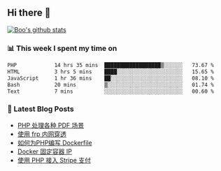 ## Hi there 👋

[![Boo's github stats](https://github-readme-stats.vercel.app/api?username=0xAiKang)](https://github.com/anuraghazra/github-readme-stats)

<!-- [![Most Used Langs](https://github-readme-stats.vercel.app/api/top-langs/?username=0xAiKang)](https://github.com/anuraghazra/github-readme-stats) -->

### 📊 This week I spent my time on
<!--START_SECTION:waka-->

```txt
PHP            14 hrs 35 mins  ██████████████████▒░░░░░░   73.67 %
HTML           3 hrs 5 mins    ████░░░░░░░░░░░░░░░░░░░░░   15.65 %
JavaScript     1 hr 36 mins    ██░░░░░░░░░░░░░░░░░░░░░░░   08.10 %
Bash           20 mins         ▒░░░░░░░░░░░░░░░░░░░░░░░░   01.74 %
Text           7 mins          ░░░░░░░░░░░░░░░░░░░░░░░░░   00.60 %
```

<!--END_SECTION:waka-->

### 📕 Latest Blog Posts
<!-- BLOG-POST-LIST:START -->
- [PHP 处理各种 PDF 场景](https://www.0x2beace.com/php-handles-various-pdf-scenarios/)
- [使用 frp 内网穿透](https://www.0x2beace.com/use-the-frp-intranet-to-penetrate/)
- [如何为PHP编写 Dockerfile](https://www.0x2beace.com/how-to-write-dockerfile-for-php/)
- [Docker 固定容器 IP](https://www.0x2beace.com/docker-fixed-container-ip/)
- [使用 PHP 接入 Stripe 支付](https://www.0x2beace.com/Using-PHP-to-access-Stripe-payment/)
<!-- BLOG-POST-LIST:END -->

